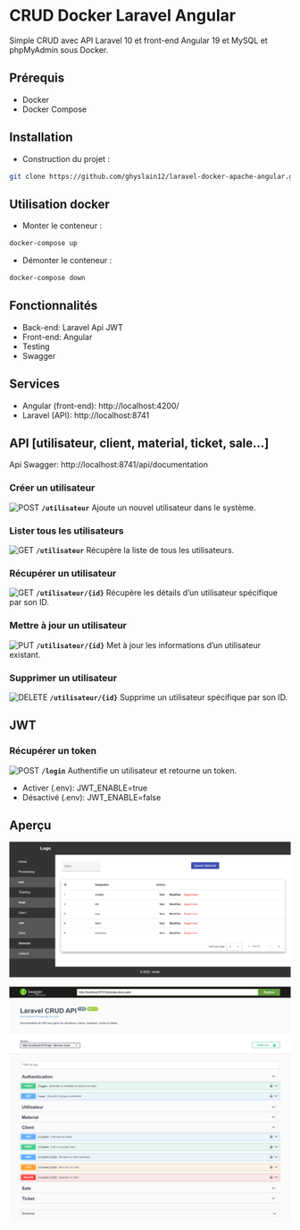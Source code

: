 
# CRUD Docker Laravel Angular

Simple CRUD avec API Laravel 10 et front-end Angular 19 et MySQL et phpMyAdmin sous Docker.


## Prérequis
- Docker
- Docker Compose


## Installation

- Construction du projet :
```bash  
git clone https://github.com/ghyslain12/laravel-docker-apache-angular.gitsudo chmod -R 777 laravel-docker-apache-angular/cd laravel-docker-apache-angulardocker-compose up --build -ddocker exec -it laravel_app sh -c "composer install"
```  

## Utilisation docker

- Monter le conteneur :
```bash  
docker-compose up
```  
- Démonter le conteneur :
```bash  
docker-compose down
```  

## Fonctionnalités
- Back-end: Laravel Api JWT
- Front-end: Angular
- Testing
- Swagger

## Services
- Angular (front-end): http://localhost:4200/
- Laravel (API): http://localhost:8741


## API [utilisateur, client, material, ticket, sale...]

Api Swagger: http://localhost:8741/api/documentation

### Créer un utilisateur
![POST](https://img.shields.io/badge/POST-%23ff9800?style=flat-square&logo=git&logoColor=white)  **`/utilisateur`** Ajoute un nouvel utilisateur dans le système.

### Lister tous les utilisateurs
![GET](https://img.shields.io/badge/GET-%2300c853?style=flat-square&logo=git&logoColor=white)  **`/utilisateur`** Récupère la liste de tous les utilisateurs.

### Récupérer un utilisateur
![GET](https://img.shields.io/badge/GET-%2300c853?style=flat-square&logo=git&logoColor=white)  **`/utilisateur/{id}`** Récupère les détails d’un utilisateur spécifique par son ID.

### Mettre à jour un utilisateur
![PUT](https://img.shields.io/badge/PUT-%23009688?style=flat-square&logo=git&logoColor=white)  **`/utilisateur/{id}`** Met à jour les informations d’un utilisateur existant.

### Supprimer un utilisateur
![DELETE](https://img.shields.io/badge/DELETE-%23f44336?style=flat-square&logo=git&logoColor=white)  **`/utilisateur/{id}`** Supprime un utilisateur spécifique par son ID.

## JWT

### Récupérer un token
![POST](https://img.shields.io/badge/POST-%23ff9800?style=flat-square&logo=git&logoColor=white)  **`/login`** Authentifie un utilisateur et retourne un token.

- Activer (.env): JWT_ENABLE=true
- Désactivé (.env): JWT_ENABLE=false

## Aperçu

![appercu crud](ressources/preview-angular.png)

![appercu crud](ressources/swagger.png)